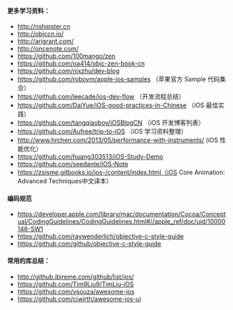 #### 更多学习资料：

* http://nshipster.cn
* http://objccn.io/
* http://arigrant.com/
* http://oncenote.com/
* https://github.com/100mango/zen
* https://github.com/oa414/objc-zen-book-cn
* https://github.com/nixzhu/dev-blog
* https://github.com/robovm/apple-ios-samples （苹果官方 Sample 代码集合）
* https://github.com/leecade/ios-dev-flow （开发流程总结）
* https://github.com/DaiYue/iOS-good-practices-in-Chinese （iOS 最佳实践）
* https://github.com/tangqiaoboy/iOSBlogCN （iOS 开发博客列表）
* https://github.com/Aufree/trip-to-iOS （iOS 学习资料整理）
* http://www.hrchen.com/2013/05/performance-with-instruments/ (iOS 性能优化）
* https://github.com/huang303513/iOS-Study-Demo
* https://github.com/seedante/iOS-Note
* https://zsisme.gitbooks.io/ios-/content/index.html（iOS Core Animation: Advanced Techniques中文译本）

#### 编码规范

* https://developer.apple.com/library/mac/documentation/Cocoa/Conceptual/CodingGuidelines/CodingGuidelines.html#//apple_ref/doc/uid/10000146-SW1
* https://github.com/raywenderlich/objective-c-style-guide
* https://github.com/github/objective-c-style-guide

#### 常用的库总结：

* http://github.ibireme.com/github/list/ios/
* https://github.com/Tim9Liu9/TimLiu-iOS
* https://github.com/vsouza/awesome-ios
* https://github.com/cjwirth/awesome-ios-ui

